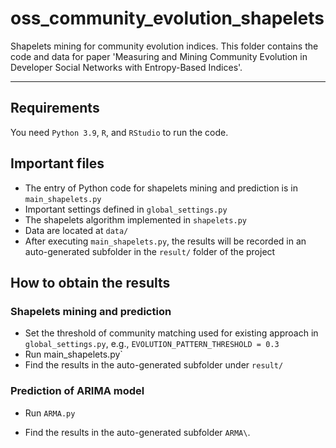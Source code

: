 # oss_community_evolution_shapelets

Shapelets mining for community evolution indices. This folder contains the code and data for paper 'Measuring and Mining Community Evolution in Developer Social Networks with Entropy-Based Indices'.

--------------------------------------------------------------------------------

## Requirements

You need `Python 3.9`, `R`, and `RStudio` to run the code.

## Important files

- The entry of Python code for shapelets mining and prediction is in `main_shapelets.py`
- Important settings defined in `global_settings.py`
- The shapelets algorithm implemented in `shapelets.py`
- Data are located at `data/`
- After executing `main_shapelets.py`, the results will be recorded in an auto-generated subfolder in the `result/` folder of the project

## How to obtain the results

### Shapelets mining and prediction

- Set the threshold of community matching used for existing approach in `global_settings.py`, e.g., `EVOLUTION_PATTERN_THRESHOLD = 0.3`
- Run main_shapelets.py`
- Find the results in the auto-generated subfolder under `result/`

### Prediction of ARIMA model

- Run `ARMA.py`

- Find the results in the auto-generated subfolder `ARMA\`. 
